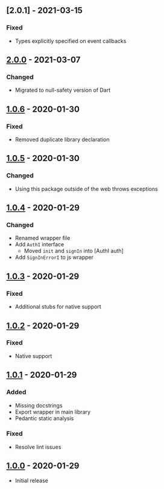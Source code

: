 ## [2.0.1] - 2021-03-15
### Fixed
  - Types explicitly specified on event callbacks

## [2.0.0] - 2021-03-07
### Changed
  - Migrated to null-safety version of Dart

## [1.0.6] - 2020-01-30
### Fixed
  - Removed duplicate library declaration

## [1.0.5] - 2020-01-30
### Changed
  - Using this package outside of the web throws exceptions

## [1.0.4] - 2020-01-29
### Changed
  - Renamed wrapper file
  - Add `AuthI` interface
    - Moved `init` and `signIn` into [AuthI auth]
  - Add `SignInErrorI` to js wrapper

## [1.0.3] - 2020-01-29
### Fixed
  - Additional stubs for native support

## [1.0.2] - 2020-01-29
### Fixed
  - Native support

## [1.0.1] - 2020-01-29
### Added
  - Missing docstrings
  - Export wrapper in main library
  - Pedantic static analysis

### Fixed
  - Resolve lint issues

## [1.0.0] - 2020-01-29
  - Initial release

[Unreleased]: https://github.com/mhrst/sign_in_with_apple_js/compare/1f0d175736e298f9505ae0e6eb6f76dbc7dc856b...HEAD
[2.0.0]: https://github.com/mhrst/sign_in_with_apple_js/compare/726a2238d66ac4889716a92ec020aa63ef95b3d6...1f0d175736e298f9505ae0e6eb6f76dbc7dc856b
[1.0.6]: https://github.com/mhrst/sign_in_with_apple_js/compare/879e6c0c0b71375070ee09bef98e4222daf6dbdb...726a2238d66ac4889716a92ec020aa63ef95b3d6
[1.0.5]: https://github.com/mhrst/sign_in_with_apple_js/compare/9d2bc0f5d8717c5ff55e2da1f7fb8785341099da...879e6c0c0b71375070ee09bef98e4222daf6dbdb
[1.0.4]: https://github.com/mhrst/sign_in_with_apple_js/compare/e0bd0f45f942ae20f38d1bd1cf1d1360e4dcc052...9d2bc0f5d8717c5ff55e2da1f7fb8785341099da
[1.0.3]: https://github.com/mhrst/sign_in_with_apple_js/compare/2cfc7ce887b79f35649e904701bf9faa0b163508...e0bd0f45f942ae20f38d1bd1cf1d1360e4dcc052
[1.0.2]: https://github.com/mhrst/sign_in_with_apple_js/compare/acff126b2039985107c70521cd152045524d021e...2cfc7ce887b79f35649e904701bf9faa0b163508
[1.0.1]: https://github.com/mhrst/sign_in_with_apple_js/compare/e96f01a405198a42ef2ef7e20c6ee5f2ffac7943...acff126b2039985107c70521cd152045524d021e
[1.0.0]: https://github.com/mhrst/sign_in_with_apple_js/commit/e96f01a405198a42ef2ef7e20c6ee5f2ffac7943